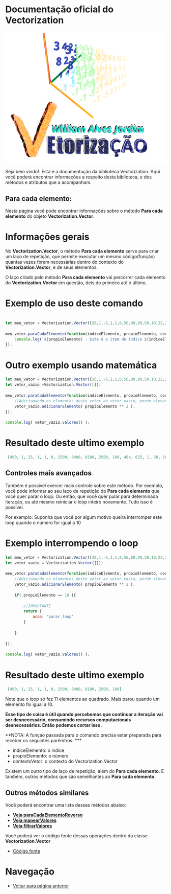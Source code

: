 # Documentação oficial do Vectorization
![Logo do projeto](https://github.com/WilliamJardim/Vectorization/blob/main/imagens/logo512x512.png)

Seja bem vindo!. Está é a documentação da biblioteca Vectorization.
Aqui você poderá encontrar informações a respeito desta biblioteca, e dos métodos e atributos que a acompanham.

## Para cada elemento:
Nesta página você pode encontrar informações sobre o método **Para cada elemento** do objeto **Vectorization.Vector**.

# Informações gerais
No **Vectorization.Vector**, o método **Para cada elemento** serve para criar um laço de repetição, que permite executar um mesmo código(função) quantas vezes forem necessárias dentro do contexto do **Vectorization.Vector**, e de seus elementos. 

O laço criado pelo método **Para cada elemento** vai percorrer cada elemento do **Vectorization.Vector** em questão, deis do primeiro até o último.

# Exemplo de uso deste comando
```javascript

let meu_vetor = Vectorization.Vector([20,1,-5,1,1,0,50,80,90,50,10,22,25,1,6,100]);

meu_vetor.paraCadaElemento(function(indiceElemento, propioElemento, contextoVetor){
    console.log(`${propioElemento} - Este é o item de indice ${indiceElemento}`);
});

```

# Outro exemplo usando matemática
```javascript
let meu_vetor = Vectorization.Vector([20,1,-5,1,1,0,50,80,90,50,10,22,25,1,6,100]);
let vetor_vazio =Vectorization.Vector([]);

meu_vetor.paraCadaElemento(function(indiceElemento, propioElemento, contextoVetor){
    //Adicionando os elementos deste vetor ao vetor_vazio, porém elevados ao quadrado
    vetor_vazio.adicionarElemento( propioElemento ** 2 );
});

console.log( vetor_vazio.valores() );
```

# Resultado deste ultimo exemplo
```json
 [400, 1, 25, 1, 1, 0, 2500, 6400, 8100, 2500, 100, 484, 625, 1, 36, 10000]
```

## Controles mais avançados
Também é possivel exercer mais controle sobre este método. Por exemplo, você pode informar ao seu laço de repetição do **Para cada elemento** que você quer parar o loop. Ou então, que você quer pular para determinada iteração, ou até mesmo reiniciar o loop inteiro novamente. Tudo isso é possivel.

Por exemplo: Suponha que você por algum motivo queira interromper este loop quando o número for igual a 10

# Exemplo interrompendo o loop
```javascript
let meu_vetor = Vectorization.Vector([20,1,-5,1,1,0,50,80,90,50,10,22,25,1,6,100]);
let vetor_vazio = Vectorization.Vector([]);

meu_vetor.paraCadaElemento(function(indiceElemento, propioElemento, contextoVetor){
    //Adicionando os elementos deste vetor ao vetor_vazio, porém elevados ao quadrado
    vetor_vazio.adicionarElemento( propioElemento ** 2 );

    if( propioElemento == 10 ){

        //IMPORTANTE
        return {
            acao: 'parar_loop'
        }

    }
    
});

console.log( vetor_vazio.valores() );
```

# Resultado deste ultimo exemplo
```json
 [400, 1, 25, 1, 1, 0, 2500, 6400, 8100, 2500, 100]
```

Note que o loop só fez 11 elementos ao quadrado. Mais parou quando um elemento foi igual a 10.

**Esse tipo de coisa é útil quando percebemos que continuar a iteração vai ser desnecessário, consumindo recursos computacionais desnecessários. Então podemos cortar isso.**

**NOTA: A funçao passada para o comando precisa estar preparada para receber os seguintes parêmtros: ***
 - indiceElemento: o indice
 - propioElemento: o número
 - contextoVetor: o contexto do Vectorization.Vector

Existem um outro tipo de laço de repetição, além do **Para cada elemento**.
E também, outros métodos que são semelhantes ao **Para cada elemento**.

## Outros métodos similares
Você poderá encontrar uma lista desses métodos abaixo:

  - **[Veja paraCadaElementoReverso](../ParaCadaElementoReverso/page.md)**
  - **[Veja mapearValores](../MapearValores/page.md)**
  - **[Veja filtrarValores](../FiltrarValores/page.md)**

Você poderá ver o código fonte dessas operações dentro da classe **Vectorization.Vector**
* [Código fonte](https://github.com/WilliamJardim/Vectorization/blob/main/src/Vector.js)

# Navegação
* [Voltar para página anterior](../page.md)